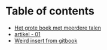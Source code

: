 # Table of contents

* [Het grote boek met meerdere talen](README.md)
* [artikel - 01](eerste-hoofdstuk-01.md)
* [Weird insert from gitbook](subdir.md)

